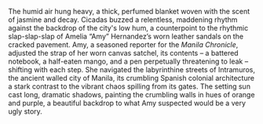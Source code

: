 The humid air hung heavy, a thick, perfumed blanket woven with the scent of jasmine and decay.  Cicadas buzzed a relentless, maddening rhythm against the backdrop of the city's low hum, a counterpoint to the rhythmic slap-slap-slap of Amelia “Amy” Hernandez’s worn leather sandals on the cracked pavement.  Amy, a seasoned reporter for the *Manila Chronicle*, adjusted the strap of her worn canvas satchel, its contents – a battered notebook, a half-eaten mango, and a pen perpetually threatening to leak – shifting with each step.  She navigated the labyrinthine streets of Intramuros, the ancient walled city of Manila, its crumbling Spanish colonial architecture a stark contrast to the vibrant chaos spilling from its gates.  The setting sun cast long, dramatic shadows, painting the crumbling walls in hues of orange and purple, a beautiful backdrop to what Amy suspected would be a very ugly story.
